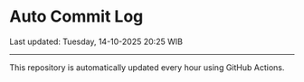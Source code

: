 # Auto Commit Log

Last updated: Tuesday, 14-10-2025 20:25 WIB

---

This repository is automatically updated every hour using GitHub Actions.
